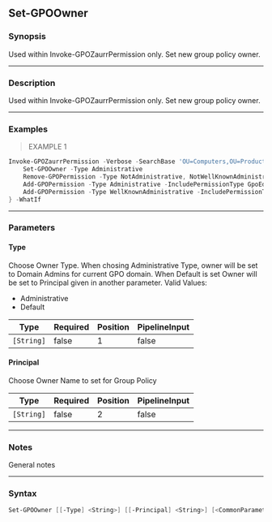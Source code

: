 Set-GPOOwner
------------

### Synopsis
Used within Invoke-GPOZaurrPermission only. Set new group policy owner.

---

### Description

Used within Invoke-GPOZaurrPermission only. Set new group policy owner.

---

### Examples
> EXAMPLE 1

```PowerShell
Invoke-GPOZaurrPermission -Verbose -SearchBase 'OU=Computers,OU=Production,DC=ad,DC=evotec,DC=xyz' {
    Set-GPOOwner -Type Administrative
    Remove-GPOPermission -Type NotAdministrative, NotWellKnownAdministrative -IncludePermissionType GpoEdit, GpoEditDeleteModifySecurity
    Add-GPOPermission -Type Administrative -IncludePermissionType GpoEditDeleteModifySecurity
    Add-GPOPermission -Type WellKnownAdministrative -IncludePermissionType GpoEditDeleteModifySecurity
} -WhatIf
```

---

### Parameters
#### **Type**
Choose Owner Type. When chosing Administrative Type, owner will be set to Domain Admins for current GPO domain. When Default is set Owner will be set to Principal given in another parameter.
Valid Values:

* Administrative
* Default

|Type      |Required|Position|PipelineInput|
|----------|--------|--------|-------------|
|`[String]`|false   |1       |false        |

#### **Principal**
Choose Owner Name to set for Group Policy

|Type      |Required|Position|PipelineInput|
|----------|--------|--------|-------------|
|`[String]`|false   |2       |false        |

---

### Notes
General notes

---

### Syntax
```PowerShell
Set-GPOOwner [[-Type] <String>] [[-Principal] <String>] [<CommonParameters>]
```
